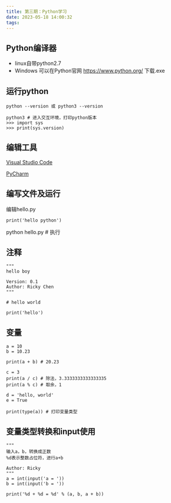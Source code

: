 ```yaml
---
title: 第三期：Python学习
date: 2023-05-18 14:00:32
tags:
---
```


## Python编译器

- linux自带python2.7
- Windows 可以在Python官网 https://www.python.org/ 下载.exe

## 运行python
```
python --version 或 python3 --version

python3 # 进入交互环境，打印python版本
>>> import sys
>>> print(sys.version) 
```

## 编辑工具

[Visual Studio Code](https://code.visualstudio.com/)

[PyCharm](https://www.jetbrains.com/pycharm/download/)

## 编写文件及运行
编辑hello.py
```
print('hello python')

```
python hello.py # 执行

## 注释
```
"""
hello boy

Version: 0.1
Author: Ricky Chen
"""

# hello world

print('hello')
```

## 变量
```
a = 10
b = 10.23

print(a + b) # 20.23

c = 3
print(a / c) # 除法，3.3333333333333335
print(a % c) # 取余，1

d = 'hello, world'
e = True

print(type(a)) # 打印变量类型
```

## 变量类型转换和input使用
```
"""
输入a，b，转换成正数
%d表示整数占位符，进行a+b

Author: Ricky
"""
a = int(input('a = '))
b = int(input('b = '))

print('%d + %d = %d' % (a, b, a + b))
```
